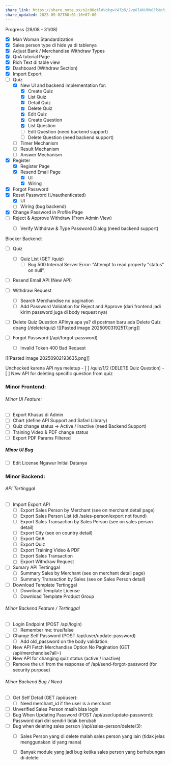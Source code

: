 ```yaml
---
share_link: https://share.note.sx/o2c86gtl#VqkgwYATpD/Jvp8lAKUNH03kXnhiH8ILwsXABZ1wJNM
share_updated: 2025-09-02T00:01:10+07:00
---
```

Progress (28/08 - 31/08)
- [x] Man Woman Standardization
- [x] Sales person type di hide ya di tablenya
- [x] Adjust Bank / Merchandise Withdraw Types
- [x] QnA tutorial Page
- [x] Rich Text di table view
- [x] Dashboard (Withdraw Section)
- [x] Import Export
- [ ] Quiz
	- [x] New UI and backend implementation for:
		- [x] Create Quiz
		- [x] List Quiz
		- [x] Detail Quiz
		- [x] Delete Quiz
		- [x] Edit Quiz
		- [x] Create Question
		- [x] List Question
		- [ ] Edit Question (need backend support)
		- [ ] Delete Question (need backend support)
	- [ ] Timer Mechanism
	- [ ] Result Mechanism     
	- [ ] Answer Mechanism
- [x] Register
	- [x] Register Page
	- [x] Resend Email Page
		- [x] UI
		- [x] Wiring
- [x] Forgot Password
- [x] Reset Password (Unauthenticated)
	- [x] UI
	- [ ] Wiring (bug backend)
- [x] Change Password in Profile Page
- [ ] Reject & Approve Withdraw (From Admin View)
	- [ ] Verify Withdraw & Type Password Dialog (need backend support)


Blocker Backend:
- [ ] Quiz
	- [ ] Quiz List (GET /quiz)
		- [ ] Bug 500 Internal Server Error: "Attempt to read property \"status\" on null”, 
- [ ] Resend Email API (New API)
- [ ] Withdraw Request
	- [ ] Search Merchandise no pagination
	- [ ] Add Password Validation for Reject and Approve (dari frontend jadi kirim password juga di body request nya)    
- [ ] Delete Quiz Question APInya apa ya? di postman baru ada Delete Quiz doang (/delete/quiz)
![[Pasted image 20250903192517.png]]


- [ ] Forgot Password (/api/forgot-password)
	- [ ] Invalid Token 400 Bad Request

![[Pasted image 20250902193635.png]]

Unchecked karena API nya meletup
	- [ ] /quiz/1/2 (DELETE Quiz Question)
		- [ ] New API for deleting specific question from quiz





### Minor Frontend:
###### Minor UI Feature:
- [ ] Export Khusus di Admin
- [ ] Chart (define API Support and Safari Library)
- [ ] Quiz change status → Active / Inactive (need Backend Support)
- [ ] Training Video & PDF change status
- [ ] Export PDF Params Filtered

##### Minor UI Bug
- [ ] Edit License Ngawur Initial Datanya

### Minor Backend:
###### API Tertinggal
- [ ] Import Export API 
	- [ ] Export Sales Person by Merchant (see on merchant detail page)
	- [ ] Export Sales Person List (di /sales-person/export not found)
	- [ ] Export Sales Transaction by Sales Person (see on sales person detail)
	- [ ] Export City (see on country detail)
	- [ ] Export QnA
	- [ ] Export Quiz
	- [ ] Export Training Video & PDF
	- [ ] Export Sales Transaction
	- [ ] Export Withdraw Request
- [ ] Sumary API Tertinggal
	- [ ] Summary Sales by Merchant (see on merchant detail page)
	- [ ] Summary Transaction by Sales (see on Sales Person detail)
- [ ] Download Template Tertinggal
	- [ ] Download Template License
	- [ ] Download Template Product Group
###### Minor Backend Feature / Tertinggal
- [ ] Login Endpoint (POST /api/login)
	- [ ] Remember me: true/false 
- [ ] Change Self Password (POST /api/user/update-password)
	- [ ] Add old_password on the body validation
- [ ] New API Fetch Merchandise Option No Pagination (GET /api/merchandise?all=)
- [ ] New API for changing quiz status (active / inactive)
- [ ] Remove the url from the response of /api/send-forgot-password (for security purpose)
###### Minor Backend Bug / Need
- [ ] Get Self Detail (GET /api/user):
	- [ ] Need merchant_id if the user is a merchant
- [ ] Unverified Sales Person masih bisa login
- [ ] Bug When Updating Password (POST /api/user/update-password): Password dari diri sendiri tidak berubah
- [ ] Bug when deleting sales person (/api/sales-person/delete/3): 
	- [ ] Sales Person yang di delete malah sales person yang lain (tidak jelas menggunakan id yang mana)
	- [ ] Banyak module yang jadi bug ketika sales person yang berhubungan di delete 


